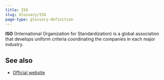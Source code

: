 ```yaml
---
title: ISO
slug: Glossary/ISO
page-type: glossary-definition
---
```




**ISO** (International Organization for Standardization) is a global association that develops uniform criteria coordinating the companies in each major industry.

## See also

- [Official website](https://www.iso.org/home.html)
